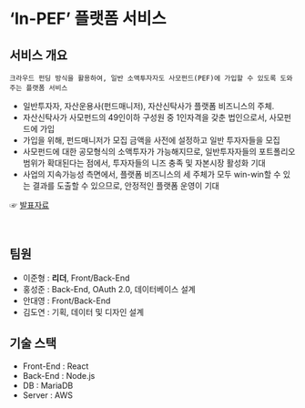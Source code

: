 ‘In-PEF’ 플랫폼 서비스
===

서비스 개요
---
`크라우드 펀딩 방식을 활용하여, 일반 소액투자자도 사모펀드(PEF)에 가입할 수 있도록 도와주는 플랫폼 서비스`
- 일반투자자, 자산운용사(펀드매니저), 자산신탁사가 플랫폼 비즈니스의 주체.
- 자산신탁사가 사모펀드의 49인이하 구성원 중 1인자격을 갖춘 법인으로서, 사모펀드에 가입
- 가입을 위해, 펀드매니저가 모집 금액을 사전에 설정하고 일반 투자자들을 모집
- 사모펀드에 대한 공모형식의 소액투자가 가능해지므로, 일반투자자들의 포트폴리오 범위가 확대된다는 점에서, 투자자들의 니즈 충족 및 자본시장 활성화 기대
- 사업의 지속가능성 측면에서, 플랫폼 비즈니스의 세 주체가 모두 win-win할 수 있는 결과를 도출할 수 있으므로, 안정적인 플랫폼 운영이 기대

☞ [발표자료](https://github.com/dyan03/Koscom-Hackathon-fin/blob/master/%ED%94%BC%ED%94%BC%ED%8B%B0%20%EB%B0%9C%ED%91%9C%EC%9E%90%EB%A3%8C_2%EC%A1%B0.pdf)

<br>

팀원
---
- 이준형 : <b>리더</b>, Front/Back-End
- 홍성준 : Back-End, OAuth 2.0, 데이터베이스 설계
- 안대영 : Front/Back-End
- 김도연 : 기획, 데이터 및 디자인 설계


기술 스택
---

- Front-End : React
- Back-End : Node.js
- DB : MariaDB
- Server : AWS
